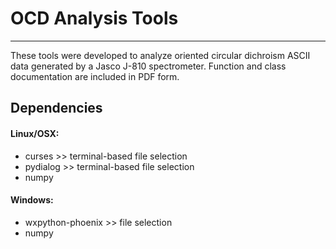 # OCD Analysis Tools
---
These tools were developed to analyze oriented circular
dichroism ASCII data generated by a Jasco J-810 spectrometer.
Function and class documentation are included in PDF form. 

## Dependencies

#### Linux/OSX:
* curses   >> terminal-based file selection
* pydialog >> terminal-based file selection
* numpy

#### Windows:
* wxpython-phoenix >> file selection
* numpy

